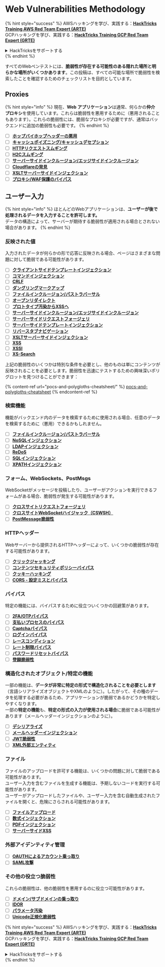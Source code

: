 # Web Vulnerabilities Methodology

{% hint style="success" %}
AWSハッキングを学び、実践する：<img src="/.gitbook/assets/arte.png" alt="" data-size="line">[**HackTricks Training AWS Red Team Expert (ARTE)**](https://training.hacktricks.xyz/courses/arte)<img src="/.gitbook/assets/arte.png" alt="" data-size="line">\
GCPハッキングを学び、実践する：<img src="/.gitbook/assets/grte.png" alt="" data-size="line">[**HackTricks Training GCP Red Team Expert (GRTE)**<img src="/.gitbook/assets/grte.png" alt="" data-size="line">](https://training.hacktricks.xyz/courses/grte)

<details>

<summary>HackTricksをサポートする</summary>

* [**サブスクリプションプラン**](https://github.com/sponsors/carlospolop)を確認してください！
* **💬 [**Discordグループ**](https://discord.gg/hRep4RUj7f)または[**Telegramグループ**](https://t.me/peass)に参加するか、**Twitter** 🐦 [**@hacktricks\_live**](https://twitter.com/hacktricks\_live)**をフォローしてください。**
* **[**HackTricks**](https://github.com/carlospolop/hacktricks)および[**HackTricks Cloud**](https://github.com/carlospolop/hacktricks-cloud)のGitHubリポジトリにPRを提出してハッキングトリックを共有してください。**

</details>
{% endhint %}

すべてのWebペンテストには、**脆弱性が存在する可能性のある隠れた場所と明らかな場所がいくつかあります**。この投稿は、すべての可能な場所で脆弱性を検索したことを確認するためのチェックリストを目的としています。

## Proxies

{% hint style="info" %}
現在、**Web** **アプリケーション**は通常、何らかの**仲介** **プロキシ**を使用しています。これらは脆弱性を悪用するために（悪用されることもあります）。これらの脆弱性には、脆弱なプロキシが必要ですが、通常はバックエンドに追加の脆弱性も必要です。
{% endhint %}

* [ ] [**ホップバイホップヘッダーの悪用**](abusing-hop-by-hop-headers.md)
* [ ] [**キャッシュポイズニング/キャッシュデセプション**](cache-deception/)
* [ ] [**HTTPリクエストスムギング**](http-request-smuggling/)
* [ ] [**H2Cスムギング**](h2c-smuggling.md)
* [ ] [**サーバーサイドインクルージョン/エッジサイドインクルージョン**](server-side-inclusion-edge-side-inclusion-injection.md)
* [ ] [**Cloudflareの発見**](../network-services-pentesting/pentesting-web/uncovering-cloudflare.md)
* [ ] [**XSLTサーバーサイドインジェクション**](xslt-server-side-injection-extensible-stylesheet-language-transformations.md)
* [ ] [**プロキシ/WAF保護のバイパス**](proxy-waf-protections-bypass.md)

## **ユーザー入力**

{% hint style="info" %}
ほとんどのWebアプリケーションは、**ユーザーが後で処理されるデータを入力することを許可します。**\
データの構造によって、サーバーが期待する脆弱性が適用される場合とされない場合があります。
{% endhint %}

### **反映された値**

入力されたデータが何らかの形で応答に反映される場合、ページはさまざまな問題に対して脆弱である可能性があります。

* [ ] [**クライアントサイドテンプレートインジェクション**](client-side-template-injection-csti.md)
* [ ] [**コマンドインジェクション**](command-injection.md)
* [ ] [**CRLF**](crlf-0d-0a.md)
* [ ] [**ダングリングマークアップ**](dangling-markup-html-scriptless-injection/)
* [ ] [**ファイルインクルージョン/パストラバーサル**](file-inclusion/)
* [ ] [**オープンリダイレクト**](open-redirect.md)
* [ ] [**プロトタイプ汚染からXSSへ**](deserialization/nodejs-proto-prototype-pollution/#client-side-prototype-pollution-to-xss)
* [ ] [**サーバーサイドインクルージョン/エッジサイドインクルージョン**](server-side-inclusion-edge-side-inclusion-injection.md)
* [ ] [**サーバーサイドリクエストフォージェリ**](ssrf-server-side-request-forgery/)
* [ ] [**サーバーサイドテンプレートインジェクション**](ssti-server-side-template-injection/)
* [ ] [**リバースタブナビゲーション**](reverse-tab-nabbing.md)
* [ ] [**XSLTサーバーサイドインジェクション**](xslt-server-side-injection-extensible-stylesheet-language-transformations.md)
* [ ] [**XSS**](xss-cross-site-scripting/)
* [ ] [**XSSI**](xssi-cross-site-script-inclusion.md)
* [ ] [**XS-Search**](xs-search/)

上記の脆弱性のいくつかは特別な条件を必要とし、他のものは単にコンテンツが反映されることを必要とします。脆弱性を迅速にテストするための興味深いポリグロットを見つけることができます：

{% content-ref url="pocs-and-polygloths-cheatsheet/" %}
[pocs-and-polygloths-cheatsheet](pocs-and-polygloths-cheatsheet/)
{% endcontent-ref %}

### **検索機能**

機能がバックエンド内のデータを検索するために使用される場合、任意のデータを検索するために（悪用）できるかもしれません。

* [ ] [**ファイルインクルージョン/パストラバーサル**](file-inclusion/)
* [ ] [**NoSQLインジェクション**](nosql-injection.md)
* [ ] [**LDAPインジェクション**](ldap-injection.md)
* [ ] [**ReDoS**](regular-expression-denial-of-service-redos.md)
* [ ] [**SQLインジェクション**](sql-injection/)
* [ ] [**XPATHインジェクション**](xpath-injection.md)

### **フォーム、WebSockets、PostMsgs**

WebSocketがメッセージを投稿したり、ユーザーがアクションを実行できるフォームがある場合、脆弱性が発生する可能性があります。

* [ ] [**クロスサイトリクエストフォージェリ**](csrf-cross-site-request-forgery.md)
* [ ] [**クロスサイトWebSocketハイジャック（CSWSH）**](websocket-attacks.md)
* [ ] [**PostMessage脆弱性**](postmessage-vulnerabilities/)

### **HTTPヘッダー**

Webサーバーから提供されるHTTPヘッダーによって、いくつかの脆弱性が存在する可能性があります。

* [ ] [**クリックジャッキング**](clickjacking.md)
* [ ] [**コンテンツセキュリティポリシーバイパス**](content-security-policy-csp-bypass/)
* [ ] [**クッキーハッキング**](hacking-with-cookies/)
* [ ] [**CORS - 設定ミスとバイパス**](cors-bypass.md)

### **バイパス**

特定の機能には、バイパスするために役立ついくつかの回避策があります。

* [ ] [**2FA/OTPバイパス**](2fa-bypass.md)
* [ ] [**支払いプロセスのバイパス**](bypass-payment-process.md)
* [ ] [**Captchaバイパス**](captcha-bypass.md)
* [ ] [**ログインバイパス**](login-bypass/)
* [ ] [**レースコンディション**](race-condition.md)
* [ ] [**レート制限バイパス**](rate-limit-bypass.md)
* [ ] [**パスワードリセットバイパス**](reset-password.md)
* [ ] [**登録脆弱性**](registration-vulnerabilities.md)

### **構造化されたオブジェクト/特定の機能**

一部の機能は、**データが非常に特定の形式で構造化されることを必要とします**（言語シリアライズオブジェクトやXMLのように）。したがって、その種のデータを処理する必要があるため、アプリケーションが脆弱であるかどうかを特定しやすくなります。\
一部の**特定の機能**も、**特定の形式の入力が使用される場合**に脆弱である可能性があります（メールヘッダーインジェクションのように）。

* [ ] [**デシリアライズ**](deserialization/)
* [ ] [**メールヘッダーインジェクション**](email-injections.md)
* [ ] [**JWT脆弱性**](hacking-jwt-json-web-tokens.md)
* [ ] [**XML外部エンティティ**](xxe-xee-xml-external-entity.md)

### ファイル

ファイルのアップロードを許可する機能は、いくつかの問題に対して脆弱である可能性があります。\
ユーザー入力を含むファイルを生成する機能は、予期しないコードを実行する可能性があります。\
ユーザーがアップロードしたファイルや、ユーザー入力を含む自動生成されたファイルを開くと、危険にさらされる可能性があります。

* [ ] [**ファイルアップロード**](file-upload/)
* [ ] [**数式インジェクション**](formula-csv-doc-latex-ghostscript-injection.md)
* [ ] [**PDFインジェクション**](xss-cross-site-scripting/pdf-injection.md)
* [ ] [**サーバーサイドXSS**](xss-cross-site-scripting/server-side-xss-dynamic-pdf.md)

### **外部アイデンティティ管理**

* [ ] [**OAUTHによるアカウント乗っ取り**](oauth-to-account-takeover.md)
* [ ] [**SAML攻撃**](saml-attacks/)

### **その他の役立つ脆弱性**

これらの脆弱性は、他の脆弱性を悪用するのに役立つ可能性があります。

* [ ] [**ドメイン/サブドメインの乗っ取り**](domain-subdomain-takeover.md)
* [ ] [**IDOR**](idor.md)
* [ ] [**パラメータ汚染**](parameter-pollution.md)
* [ ] [**Unicode正規化脆弱性**](unicode-injection/)

{% hint style="success" %}
AWSハッキングを学び、実践する：<img src="/.gitbook/assets/arte.png" alt="" data-size="line">[**HackTricks Training AWS Red Team Expert (ARTE)**](https://training.hacktricks.xyz/courses/arte)<img src="/.gitbook/assets/arte.png" alt="" data-size="line">\
GCPハッキングを学び、実践する：<img src="/.gitbook/assets/grte.png" alt="" data-size="line">[**HackTricks Training GCP Red Team Expert (GRTE)**<img src="/.gitbook/assets/grte.png" alt="" data-size="line">](https://training.hacktricks.xyz/courses/grte)

<details>

<summary>HackTricksをサポートする</summary>

* [**サブスクリプションプラン**](https://github.com/sponsors/carlospolop)を確認してください！
* **💬 [**Discordグループ**](https://discord.gg/hRep4RUj7f)または[**Telegramグループ**](https://t.me/peass)に参加するか、**Twitter** 🐦 [**@hacktricks\_live**](https://twitter.com/hacktricks\_live)**をフォローしてください。**
* **[**HackTricks**](https://github.com/carlospolop/hacktricks)および[**HackTricks Cloud**](https://github.com/carlospolop/hacktricks-cloud)のGitHubリポジトリにPRを提出してハッキングトリックを共有してください。**

</details>
{% endhint %}
